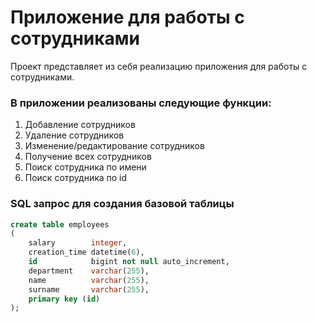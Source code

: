 # Приложение для работы с сотрудниками
Проект представляет из себя реализацию приложения для работы с сотрудниками.

### В приложении реализованы следующие функции:
1. Добавление сотрудников
2. Удаление сотрудников
3. Изменение/редактирование сотрудников 
4. Получение всех сотрудников 
5. Поиск сотрудника по имени
6. Поиск сотрудника по id


### SQL запрос для создания базовой таблицы
```sql
create table employees
(
    salary        integer,
    creation_time datetime(6),
    id            bigint not null auto_increment,
    department    varchar(255),
    name          varchar(255),
    surname       varchar(255),
    primary key (id)
);



